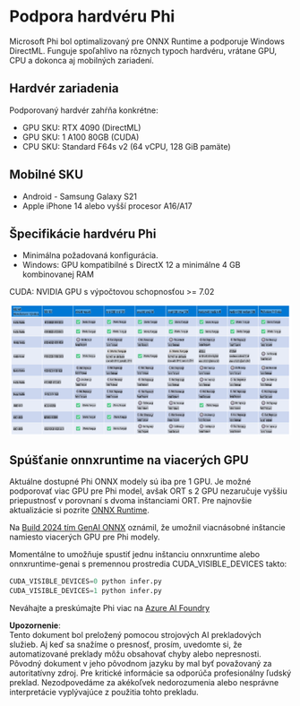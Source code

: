 # Podpora hardvéru Phi

Microsoft Phi bol optimalizovaný pre ONNX Runtime a podporuje Windows DirectML. Funguje spoľahlivo na rôznych typoch hardvéru, vrátane GPU, CPU a dokonca aj mobilných zariadení.

## Hardvér zariadenia
Podporovaný hardvér zahŕňa konkrétne:

- GPU SKU: RTX 4090 (DirectML)
- GPU SKU: 1 A100 80GB (CUDA)
- CPU SKU: Standard F64s v2 (64 vCPU, 128 GiB pamäte)

## Mobilné SKU

- Android - Samsung Galaxy S21
- Apple iPhone 14 alebo vyšší procesor A16/A17

## Špecifikácie hardvéru Phi

- Minimálna požadovaná konfigurácia.
- Windows: GPU kompatibilné s DirectX 12 a minimálne 4 GB kombinovanej RAM

CUDA: NVIDIA GPU s výpočtovou schopnosťou >= 7.02

![HardwareSupport](../../../../../translated_images/01.phihardware.925db5699da7752cf486314e6db087580583cfbcd548970f8a257e31a8aa862c.sk.png)

## Spúšťanie onnxruntime na viacerých GPU

Aktuálne dostupné Phi ONNX modely sú iba pre 1 GPU. Je možné podporovať viac GPU pre Phi model, avšak ORT s 2 GPU nezaručuje vyššiu priepustnosť v porovnaní s dvoma inštanciami ORT. Pre najnovšie aktualizácie si pozrite [ONNX Runtime](https://onnxruntime.ai/).

Na [Build 2024 tím GenAI ONNX](https://youtu.be/WLW4SE8M9i8?si=EtG04UwDvcjunyfC) oznámil, že umožnil viacnásobné inštancie namiesto viacerých GPU pre Phi modely.

Momentálne to umožňuje spustiť jednu inštanciu onnxruntime alebo onnxruntime-genai s premennou prostredia CUDA_VISIBLE_DEVICES takto:

```Python
CUDA_VISIBLE_DEVICES=0 python infer.py
CUDA_VISIBLE_DEVICES=1 python infer.py
```

Neváhajte a preskúmajte Phi viac na [Azure AI Foundry](https://ai.azure.com)

**Upozornenie**:  
Tento dokument bol preložený pomocou strojových AI prekladových služieb. Aj keď sa snažíme o presnosť, prosím, uvedomte si, že automatizované preklady môžu obsahovať chyby alebo nepresnosti. Pôvodný dokument v jeho pôvodnom jazyku by mal byť považovaný za autoritatívny zdroj. Pre kritické informácie sa odporúča profesionálny ľudský preklad. Nezodpovedáme za akékoľvek nedorozumenia alebo nesprávne interpretácie vyplývajúce z použitia tohto prekladu.